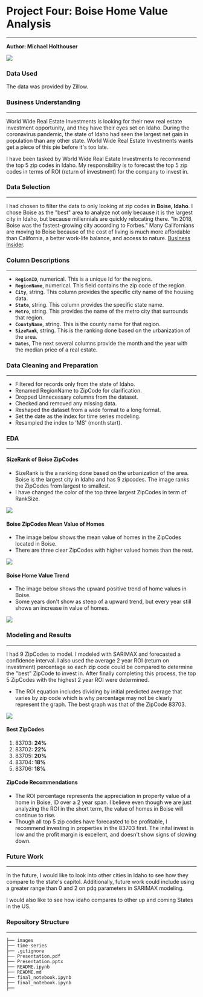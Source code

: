 # Project Four: Boise Home Value Analysis
---
**Author: Michael Holthouser**

<img src="images/idaho.png">


### Data Used
The data was provided by Zillow.


### Business Understanding
---

World Wide Real Estate Investments is looking for their new real estate investment opportunity, and they have their eyes set on Idaho. During the coronavirus pandemic, the state of Idaho had seen the largest net gain in population than any other state. World Wide Real Estate Investments wants get a piece of this pie before it's too late.

I have been tasked by World Wide Real Estate Investments to recommend the top 5 zip codes in Idaho. My responsibility is to forecast the top 5 zip codes in terms of ROI (return of investment) for the company to invest in.

### Data Selection
---

I had chosen to filter the data to only looking at zip codes in **Boise, Idaho**. I chose Boise as the "best" area to analyze not only because it is the largest city in Idaho, but because millennials are quickly relocating there. "In 2018, Boise was the fastest-growing city according to Forbes." Many Californians are moving to Boise because of the cost of living is much more affordable than California, a better work-life balance, and access to nature.  <a href="https://www.businessinsider.com/why-millennials-are-moving-from-california-to-boise-idaho-2019-12">Business Insider</a>. 

### Column Descriptions
---

- <code><b>RegionID</b></code>, numerical. This is a unique Id for the regions. 
- <code><b>RegionName</b></code>, numerical. This field contains the zip code of the region.
- <code><b>City</b></code>, string. This column provides the specific city name of the housing data. 
- <code><b>State</b></code>, string. This column provides the specific state name.
- <code><b>Metro</b></code>, string. This provides the name of the metro city that surrounds that region. 
- <code><b>CountyName</b></code>, string. This is the county name for that region. 
- <code><b>SizeRank</b></code>, string. This is the ranking done based on the urbanization of the area. 
- <code><b>Dates</b></code>, The next several columns provide the month and the year with the median price of a real estate.

### Data Cleaning and Preparation
---

- Filtered for records only from the state of Idaho.
- Renamed RegionName to ZipCode for clarification. 
- Dropped Unnecessary columns from the dataset. 
- Checked and removed any missing data. 
- Reshaped the dataset from a wide format to a long format. 
- Set the date as the index for time series modeling. 
- Resampled the index to 'MS' (month start).

### EDA
---

#### SizeRank of Boise ZipCodes

- SizeRank is the a ranking done based on the urbanization of the area. Boise is the largest city in Idaho and has 9 zipcodes. The image ranks the ZipCodes from largest to smallest.
- I have changed the color of the top three largest ZipCodes in term of RankSize.

<img src="images/boise_szrnk.png">


#### Boise ZipCodes Mean Value of Homes 

- The image below shows the mean value of homes in the ZipCodes located in Boise. 
- There are three clear ZipCodes with higher valued homes than the rest. 

<img src="images/boise_zip_value.png">


#### Boise Home Value Trend 

- The image below shows the upward positive trend of home values in Boise. 
- Some years don't show as steep of a upward trend, but every year still shows an increase in value of homes. 

<img src="images/boise_value_month.png">

### Modeling and Results
---

I had 9 ZipCodes to model. I modeled with SARIMAX and forecasted a confidence interval. I also used the average 2 year ROI (return on investment) percentage so each zip code could be compared to determine the "best" ZipCode to invest in. After finally completing this process, the top 5 ZipCodes with the highest 2 year ROI were determined.

- The ROI equation includes dividing by initial predicted average that varies by zip code which is why percentage may not be clearly represent the graph. The best graph was that of the ZipCode 83703.

<img src="images/83703.png">

#### Best ZipCodes

1. 83703: **24%** 
2. 83702: **22%**
3. 83705: **20%**
4. 83704: **18%**
5. 83706: **18%**

#### ZipCode Recommendations

- The ROI percentage represents the appreciation in property value of a home in Boise, ID over a 2 year span. I believe even though we are just analyzing the ROI in the short term, the value of homes in Boise will continue to rise. 
- Though all top 5 zip codes have forecasted to be profitable, I recommend investing in properties in the 83703 first. The inital invest is low and the profit margin is excellent, and doesn't show signs of slowing down. 

### Future Work
---

In the future, I would like to look into other cities in Idaho to see how they compare to the state's capitol. Additionally, future work could include using a greater range than 0 and 2 on pdq parameters in SARIMAX modeling. 

I would also like to see how idaho compares to other up and coming States in the US.

### Repository Structure
---

```
├── images
├── time-series
├── .gitignore
├── Presentation.pdf
├── Presentation.pptx
├── README.ipynb
├── README.md
├── final_notebook.ipynb
├── final_notebook.ipynb
├── 
```
